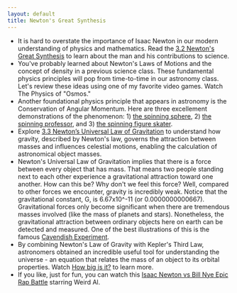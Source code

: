 ```yaml
---
layout: default
title: Newton's Great Synthesis
---
```


- It is hard to overstate the importance of Isaac Newton in our modern understanding of physics and mathematics. Read the [3.2 Newton's Great Synthesis](https://openstax.org/books/astronomy-2e/pages/3-2-newtons-great-synthesis) to learn about the man and his contributions to science.
- You've probably learned about Newton's Laws of Motions and the concept of density in a previous science class. These fundamental physics principles will pop from time-to-time in our astronomy class. Let's review these ideas using one of my favorite video games. Watch The Physics of "Osmos."
-  Another foundational physics principle that appears in astronomy is the Conservation of Angular Momentum. Here are three excellement demonstrations of the phenomenon: 1) [the spinning sphere](https://youtu.be/64t-dVtDwkQ?si=3D-BZpU4tZ7QWpPV&t=46), 2) [the spinning professor](https://youtu.be/M6PuutIm5h4?si=BIJ3YoUf0hCArjf8&t=5), and 3) [the spinning figure skater](https://youtu.be/49zi_73pm1Q?si=8QLHRXGv3xn8l7zr).
-  Explore [3.3 Newton’s Universal Law of Gravitation](https://openstax.org/books/astronomy-2e/pages/3-3-newtons-universal-law-of-gravitation) to understand how gravity, described by Newton's law, governs the attraction between masses and influences celestial motions, enabling the calculation of astronomical object masses.
-  Newton's Universal Law of Gravitation implies that there is a force between every object that has mass. That means two people standing next to each other experience a gravitational attraction toward one another. How can this be? Why don't we feel this force? Well, compared to other forces we encounter, gravity is incredibly weak. Notice that the gravitational constant, G, is 6.67x10^-11 (or 0.0000000000667). Gravitational forces only become significant when there are tremendous masses involved (like the mass of planets and stars). Nonetheless, the gravitational attraction between ordinary objects here on earth can be detected and measured. One of the best illustrations of this is the famous [Cavendish Experiment](https://youtu.be/5YDXqdg0bBw?si=BNH4ZPU3Hp8HJAtl). 
- By combining Newton's Law of Gravity with Kepler's Third Law, astronomers obtained an incredible useful tool for understanding the universe - an equation that relates the mass of an object to its orbital properties. Watch [How big is it?](https://youtu.be/QN2ZWGoyLyI) to learn more.
- If you like, just for fun, you can watch this [Isaac Newton vs Bill Nye Epic Rap Battle](https://youtu.be/8yis7GzlXNM?si=6ox3X6vgObul5Azj) starring Weird Al. 
